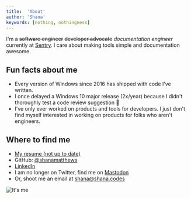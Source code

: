 ```yaml
---
title:  'About'
author: 'Shana'
keywords: [nothing, nothingness]
---
```


I'm a ~~software engineer~~ ~~developer advocate~~ *documentation engineer* currently at [Sentry](https://sentry.io/welcome). I care about making tools simple and documentation awesome.

## Fun facts about me

- Every version of Windows since 2016 has shipped with code I’ve written.
- I once delayed a Windows 10 major release (2x/year) because I didn't thoroughly test a code review suggestion 🤗
- I've only ever worked on products and tools for developers. I just don't find myself interested in working on products for folks who aren't engineers.

## Where to find me

- [My resume (not up to date)](./resume.pdf)
- GitHub: [\@shanamatthews](https://github.com/shanamatthews)
- [LinkedIn](https://www.linkedin.com/in/shana-matthews/)
- I am no longer on Twitter, find me on <a rel="me" href="https://hachyderm.io/@shanacodes">Mastodon</a>
- Or, shoot me an email at [shana@shana.codes](mailto:shana@shana.codes)

![*It's me*](../images/headshot.jpeg)
